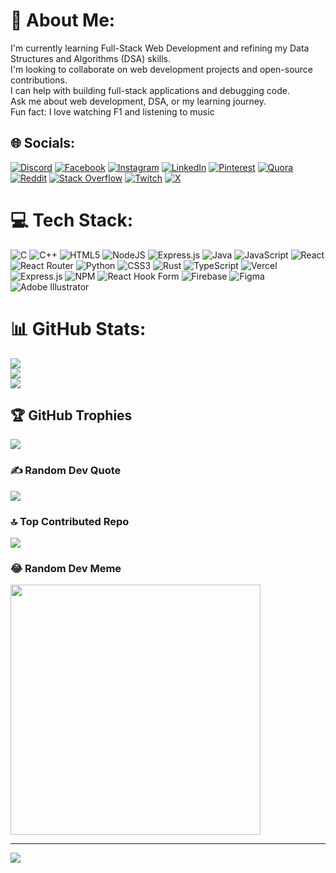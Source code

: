 # 💫 About Me:
I'm currently learning Full-Stack Web Development and refining my Data Structures and Algorithms (DSA) skills.<br>I'm looking to collaborate on web development projects and open-source contributions. <br>I can help with building full-stack applications and debugging code. <br>Ask me about web development, DSA, or my learning journey. <br>Fun fact: I love watching F1 and listening to music


## 🌐 Socials:
[![Discord](https://img.shields.io/badge/Discord-%237289DA.svg?logo=discord&logoColor=white)](https://discord.gg/https://www.quora.com/profile/Aryan-Sharma-4904) [![Facebook](https://img.shields.io/badge/Facebook-%231877F2.svg?logo=Facebook&logoColor=white)](https://facebook.com/https://www.quora.com/profile/Aryan-Sharma-4904) [![Instagram](https://img.shields.io/badge/Instagram-%23E4405F.svg?logo=Instagram&logoColor=white)](https://instagram.com/aryan__sharmaa__) [![LinkedIn](https://img.shields.io/badge/LinkedIn-%230077B5.svg?logo=linkedin&logoColor=white)](https://linkedin.com/in/https://www.quora.com/profile/Aryan-Sharma-4904) [![Pinterest](https://img.shields.io/badge/Pinterest-%23E60023.svg?logo=Pinterest&logoColor=white)](https://pinterest.com/https://in.pinterest.com/aryan8480/) [![Quora](https://img.shields.io/badge/Quora-%23B92B27.svg?logo=Quora&logoColor=white)](https://quora.com/profile/https://www.quora.com/profile/Aryan-Sharma-4904) [![Reddit](https://img.shields.io/badge/Reddit-%23FF4500.svg?logo=Reddit&logoColor=white)](https://reddit.com/user/aryn_shrm) [![Stack Overflow](https://img.shields.io/badge/-Stackoverflow-FE7A16?logo=stack-overflow&logoColor=white)](https://stackoverflow.com/users/21802260) [![Twitch](https://img.shields.io/badge/Twitch-%239146FF.svg?logo=Twitch&logoColor=white)](https://twitch.tv/aryansharma2k4) [![X](https://img.shields.io/badge/X-black.svg?logo=X&logoColor=white)](https://x.com/aryan22sharma) 

# 💻 Tech Stack:
![C](https://img.shields.io/badge/c-%2300599C.svg?style=for-the-badge&logo=c&logoColor=white) ![C++](https://img.shields.io/badge/c++-%2300599C.svg?style=for-the-badge&logo=c%2B%2B&logoColor=white) ![HTML5](https://img.shields.io/badge/html5-%23E34F26.svg?style=for-the-badge&logo=html5&logoColor=white) ![NodeJS](https://img.shields.io/badge/node.js-6DA55F?style=for-the-badge&logo=node.js&logoColor=white) ![Express.js](https://img.shields.io/badge/express.js-%23404d59.svg?style=for-the-badge&logo=express&logoColor=%2361DAFB) ![Java](https://img.shields.io/badge/java-%23ED8B00.svg?style=for-the-badge&logo=openjdk&logoColor=white) ![JavaScript](https://img.shields.io/badge/javascript-%23323330.svg?style=for-the-badge&logo=javascript&logoColor=%23F7DF1E) ![React](https://img.shields.io/badge/react-%2320232a.svg?style=for-the-badge&logo=react&logoColor=%2361DAFB) ![React Router](https://img.shields.io/badge/React_Router-CA4245?style=for-the-badge&logo=react-router&logoColor=white) ![Python](https://img.shields.io/badge/python-3670A0?style=for-the-badge&logo=python&logoColor=ffdd54) ![CSS3](https://img.shields.io/badge/css3-%231572B6.svg?style=for-the-badge&logo=css3&logoColor=white) ![Rust](https://img.shields.io/badge/rust-%23000000.svg?style=for-the-badge&logo=rust&logoColor=white) ![TypeScript](https://img.shields.io/badge/typescript-%23007ACC.svg?style=for-the-badge&logo=typescript&logoColor=white) ![Vercel](https://img.shields.io/badge/vercel-%23000000.svg?style=for-the-badge&logo=vercel&logoColor=white) ![Express.js](https://img.shields.io/badge/express.js-%23404d59.svg?style=for-the-badge&logo=express&logoColor=%2361DAFB) ![NPM](https://img.shields.io/badge/NPM-%23CB3837.svg?style=for-the-badge&logo=npm&logoColor=white) ![React Hook Form](https://img.shields.io/badge/React%20Hook%20Form-%23EC5990.svg?style=for-the-badge&logo=reacthookform&logoColor=white) ![Firebase](https://img.shields.io/badge/firebase-a08021?style=for-the-badge&logo=firebase&logoColor=ffcd34) ![Figma](https://img.shields.io/badge/figma-%23F24E1E.svg?style=for-the-badge&logo=figma&logoColor=white) ![Adobe Illustrator](https://img.shields.io/badge/adobe%20illustrator-%23FF9A00.svg?style=for-the-badge&logo=adobe%20illustrator&logoColor=white)
# 📊 GitHub Stats:
![](https://github-readme-stats.vercel.app/api?username=aryansharma2k4&theme=dark&hide_border=false&include_all_commits=true&count_private=true)<br/>
![](https://github-readme-streak-stats.herokuapp.com/?user=aryansharma2k4&theme=dark&hide_border=false)<br/>
![](https://github-readme-stats.vercel.app/api/top-langs/?username=aryansharma2k4&theme=dark&hide_border=false&include_all_commits=true&count_private=true&layout=compact)

## 🏆 GitHub Trophies
![](https://github-profile-trophy.vercel.app/?username=aryansharma2k4&theme=radical&no-frame=false&no-bg=true&margin-w=4)

### ✍️ Random Dev Quote
![](https://quotes-github-readme.vercel.app/api?type=horizontal&theme=dark)

### 🔝 Top Contributed Repo
![](https://github-contributor-stats.vercel.app/api?username=aryansharma2k4&limit=5&theme=dark&combine_all_yearly_contributions=true)

### 😂 Random Dev Meme
<img src='https://memer-new.vercel.app/' style="height: 400px;"/>

---
[![](https://visitcount.itsvg.in/api?id=aryansharma2k4&icon=0&color=0)](https://visitcount.itsvg.in)

<!-- Proudly created with GPRM ( https://gprm.itsvg.in ) -->
